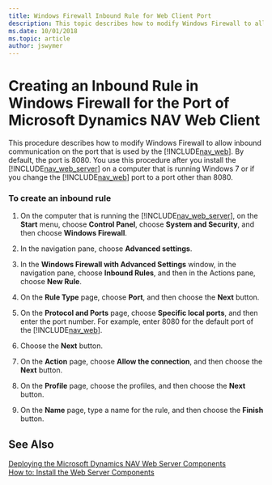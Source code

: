 ```yaml
---
title: Windows Firewall Inbound Rule for Web Client Port
description: This topic describes how to modify Windows Firewall to allow inbound communication on the port that is used by the Web Client. 
ms.date: 10/01/2018
ms.topic: article
author: jswymer
---
```

# Creating an Inbound Rule in Windows Firewall for the Port of Microsoft Dynamics NAV Web Client
This procedure describes how to modify Windows Firewall to allow inbound communication on the port that is used by the [!INCLUDE[nav_web](includes/nav_web_md.md)]. By default, the port is 8080. You use this procedure after you install the [!INCLUDE[nav_web_server](includes/nav_web_server_md.md)] on a computer that is running Windows 7 or if you change the [!INCLUDE[nav_web](includes/nav_web_md.md)] port to a port other than 8080.  
  
### To create an inbound rule  
  
1.  On the computer that is running the [!INCLUDE[nav_web_server](includes/nav_web_server_md.md)], on the **Start** menu, choose **Control Panel**, choose **System and Security**, and then choose **Windows Firewall**.  
  
2.  In the navigation pane, choose **Advanced settings**.  
  
3.  In the **Windows Firewall with Advanced Settings** window, in the navigation pane, choose **Inbound Rules**, and then in the Actions pane, choose **New Rule**.  
  
4.  On the **Rule Type** page, choose **Port**, and then choose the **Next** button.  
  
5.  On the **Protocol and Ports** page, choose **Specific local ports**, and then enter the port number. For example, enter 8080 for the default port of the [!INCLUDE[nav_web](includes/nav_web_md.md)].  
  
6.  Choose the **Next** button.  
  
7.  On the **Action** page, choose **Allow the connection**, and then choose the **Next** button.  
  
8.  On the **Profile** page, choose the profiles, and then choose the **Next** button.  
  
9. On the **Name** page, type a name for the rule, and then choose the **Finish** button.  
  
## See Also  
 [Deploying the Microsoft Dynamics NAV Web Server Components](Deploying-the-Microsoft-Dynamics-NAV-Web-Server-Components.md)   
 [How to: Install the Web Server Components](How-to--Install-the-Web-Server-Components.md)